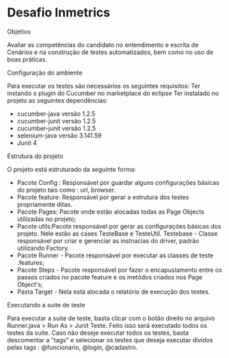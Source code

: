 # Desafio Inmetrics

Objetivo

Avaliar as competências do candidato no entendimento e escrita de Cenários e na construção de testes automatizados,
bem como no uso de boas práticas.

Configuração do ambiente

Para executar os testes são necessários os seguintes requisitos:
 Ter instando o plugin do Cucumber no marketplace do eclipse
 Ter instalado no projeto as seguintes dependências: 
 - cucumber-java versão 1.2.5
 - cucumber-junit versão 1.2.5
 - cucumber-junit versão 1.2.5
 - selenium-java versão 3.141.59
 - Junit 4 
 
 Estrutura do projeto
 
 O projeto está estruturado da seguinte forma:
 - Pacote Config :  Responsável por guardar alguns configurações básicas do projeto tais como : url, browser.
 - Pacote feature:  Responsável por gerar a estrutura dos testes propriamente ditas.
 - Pacote Pages:     Pacote onde estão alocadas todas as Page Objects utilizadas no projeto;
 - Pacote utils:Pacote responsável por gerar as configuraçóes básicas dos projeto. Nele estão as cases TesteBase e TesteUtil. 
    Testebase - Classe responsável por criar e gerenciar as instnacias do driver, padrão utilizando Factory.
  - Pacote Runner - Pacote responsável por executar as classes de teste .features;
  - Pacote Steps - Pacote responsável por fazer o encapuslamento entre os passos criados no pacote feature e os metódos criados nos Page Object's;
  - Pasta Target - Nela está alocada o relatório de execução dos testes.
  
  
 Executando a suite de teste
 
 Para executar a suite de teste, basta clicar com o botão direito no arquivo Runner.java > Run As > Junit Teste.
 Feito isso será executado todos os testes da suite. Caso não deseje executar todos os testes, basta descomentar a "tags" e selecionar os testes que deseja executar dividos pelas tags : @funcionario, @login, @cadastro.
 
  
  




